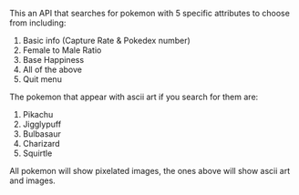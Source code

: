 This an API that searches for pokemon with 5 specific attributes to choose from including:

1. Basic info (Capture Rate & Pokedex number)
2. Female to Male Ratio
3. Base Happiness
4. All of the above
5. Quit menu

The pokemon that appear with ascii art if you search for them are:
1. Pikachu
2. Jigglypuff
3. Bulbasaur
4. Charizard
5. Squirtle

All pokemon will show pixelated images, the ones above will show ascii art and images.
